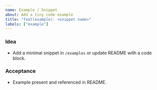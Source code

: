 ```yaml
---
name: Example / Snippet
about: Add a tiny code example
title: "feat(example): <snippet name>"
labels: ["example"]
---
```


### Idea
- Add a minimal snippet in `/examples` or update README with a code block.

### Acceptance
- Example present and referenced in README.
